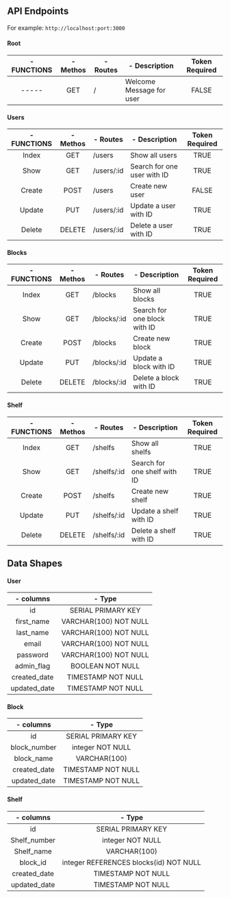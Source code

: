 <!-- # API Requirements

The company stakeholders want to create an online storefront to showcase their great product ideas. Users need to be able to browse an index of all products, see the specifics of a single product, and add products to an order that they can view in a cart page. You have been tasked with building the API that will support this application, and your coworker is building the frontend.

These are the notes from a meeting with the frontend developer that describe what endpoints the API needs to supply, as well as data shapes the frontend and backend have agreed meet the requirements of the application.  -->

## API Endpoints

For example: `http://localhost:port:3000`

#### Root

|     - FUNCTIONS    | - Methos |     - Routes       |         - Description             | Token Required |
|:------------------:|:--------:|--------------------|-----------------------------------|:--------------:|
|        -----       |    GET   |         /          | Welcome Message for user          |      FALSE     |

#### Users

| - FUNCTIONS | - Methos |  - Routes  |               - Description                 | Token Required |
|:-----------:|:--------:|------------|---------------------------------------------|:--------------:|
|     Index   |    GET   | /users     | Show all users                              |      TRUE      |
|      Show   |    GET   | /users/:id | Search for one user with ID                 |      TRUE      |
|     Create  |   POST   | /users     | Create new user                             |      FALSE     |
|     Update  |    PUT   | /users/:id | Update a user with ID                       |      TRUE      |
|     Delete  |  DELETE  | /users/:id | Delete a user with ID                       |      TRUE      |

#### Blocks

| - FUNCTIONS | - Methos |  - Routes   |               - Description                | Token Required |
|:-----------:|:--------:|-------------|--------------------------------------------|:--------------:|
|     Index   |    GET   | /blocks     | Show all blocks                            |      TRUE      |
|      Show   |    GET   | /blocks/:id | Search for one block with ID               |      TRUE      |
|     Create  |   POST   | /blocks     | Create new block                           |      TRUE      |
|     Update  |    PUT   | /blocks/:id | Update a block with ID                     |      TRUE      |
|     Delete  |  DELETE  | /blocks/:id | Delete a block with ID                     |      TRUE      |


#### Shelf

| - FUNCTIONS | - Methos |  - Routes   |               - Description                | Token Required |
|:-----------:|:--------:|-------------|--------------------------------------------|:--------------:|
|     Index   |    GET   | /shelfs     | Show all shelfs                            |      TRUE      |
|      Show   |    GET   | /shelfs/:id | Search for one shelf with ID               |      TRUE      |
|     Create  |   POST   | /shelfs     | Create new shelf                           |      TRUE      |
|     Update  |    PUT   | /shelfs/:id | Update a shelf with ID                     |      TRUE      |
|     Delete  |  DELETE  | /shelfs/:id | Delete a shelf with ID                     |      TRUE      |

<!-- #### Orders

|         - FUNCTIONS        | - Methos |    - Routes      |            - Description                 | Token Required |
|:--------------------------:|:--------:|------------------|------------------------------------------|:--------------:|
|             Index          |    GET   | /orders          | Show all orders                          |      TRUE      |
|             Show           |    GET   | /orders/:id      | Search for one order with ID             |      TRUE      |
|        Show By User ID     |    GET   | /orders/user/:id | Search for orders with User ID           |      TRUE      |
|   Show complete By User ID |    GET   | /orders/complete | Search for Completed orders with User ID |      TRUE      |
|    Show Active By User ID  |    GET   | /orders/active   | Search for Active orders with User ID    |      TRUE      |
|            Create          |   POST   | /orders          | Create new User                          |      TRUE      |
|            Update          |    PUT   | /orders/:id      | Update a product with ID                 |      TRUE      |
|            Delete          |  DELETE  | /orders/:id      | Delete a product with ID                 |      TRUE      | -->

## Data Shapes

#### User

|    - columns     |       - Type          |
|:----------------:|:---------------------:|
|       id         |   SERIAL PRIMARY KEY  |
|    first_name    | VARCHAR(100) NOT NULL |
|    last_name     | VARCHAR(100) NOT NULL |
|      email       | VARCHAR(100) NOT NULL |
|     password     | VARCHAR(100) NOT NULL |
|    admin_flag    |    BOOLEAN NOT NULL   |
|   created_date   |   TIMESTAMP NOT NULL  |
|   updated_date   |   TIMESTAMP NOT NULL  |

#### Block

|    - columns     |         - Type        |
|:----------------:|:---------------------:|
|       id         |   SERIAL PRIMARY KEY  |
|   block_number   |    integer NOT NULL   |
|    block_name    |      VARCHAR(100)     |
|   created_date   |   TIMESTAMP NOT NULL  |
|   updated_date   |   TIMESTAMP NOT NULL  |


#### Shelf

|    - columns     |                 - Type                 |
|:----------------:|:--------------------------------------:|
|       id         |          SERIAL PRIMARY KEY            |
|   Shelf_number   |           integer NOT NULL             |
|    Shelf_name    |             VARCHAR(100)               |
|     block_id     | integer REFERENCES blocks(id) NOT NULL |
|   created_date   |          TIMESTAMP NOT NULL            |
|   updated_date   |          TIMESTAMP NOT NULL            |

<!-- #### Orders Products

|  - columns |                  - Type                  |
|:----------:|:----------------------------------------:|
|     id     |            SERIAL PRIMARY KEY            |
|  order_id  |  integer REFERENCES orders(id) NOT NULL  |
| product_id | integer REFERENCES products(id) NOT NULL |
|  quantity  |             integer NOT NULL             | -->
